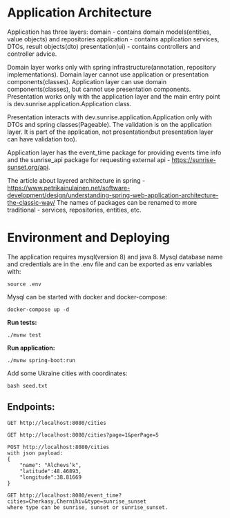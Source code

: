 Application Architecture
========================

Application has three layers:
domain - contains domain models(entities, value objects) and repositories
application - contains application services, DTOs, result objects(dto)
presentation(ui) - contains controllers and controller advice.



Domain layer works only with spring infrastructure(annotation, repository implementations). 
Domain layer cannot use application or presentation components(classes).
Application layer can use domain components(classes), but cannot use presentation components.
Presentation works only with the application layer and the main entry point is dev.sunrise.application.Application class.

Presentation interacts with dev.sunrise.application.Application only with DTOs and spring classes(Pageable).
The validation is on the application layer. It is part of the application, not presentation(but presentation layer can have validation too).

Application layer has the event_time package for providing events time info and the sunrise_api package for requesting external api - https://sunrise-sunset.org/api.



The article about layered architecture in spring - https://www.petrikainulainen.net/software-development/design/understanding-spring-web-application-architecture-the-classic-way/
The names of packages can be renamed to more traditional - services, repositories, entities, etc.

Environment and Deploying
=========================
The application requires mysql(version 8) and java 8. Mysql database name and credentials are in the .env file and can be exported as env variables with:
```
source .env
```

Mysql can be started with docker and docker-compose:
```
docker-compose up -d
```
**Run tests:**
```
./mvnw test
```
**Run application:**
```
./mvnw spring-boot:run
```
Add some Ukraine cities with coordinates:
```
bash seed.txt
```
Endpoints:
---------
```
GET http://localhost:8080/cities

GET http://localhost:8080/cities?page=1&perPage=5

POST http://localhost:8080/cities 
with json payload:
{
    "name": "Alchevs’k",
    "latitude":48.46893,
    "longitude":38.81669
}

GET http://localhost:8080/event_time?cities=Cherkasy,Chernihiv&type=sunrise_sunset
where type can be sunrise, sunset or sunrise_sunset.